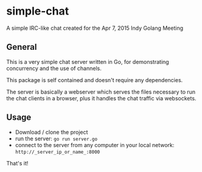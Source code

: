 # simple-chat
A simple IRC-like chat created for the Apr 7, 2015 Indy Golang Meeting

## General

This is a very simple chat server written in Go, for demonstrating concurrency and the use of channels.

This package is self contained and doesn't require any dependencies. 

The server is basically a webserver which serves the files necessary to run the chat clients in a browser, plus it handles the chat traffic via websockets.

## Usage

- Download / clone the project
- run the server: `go run server.go`
- connect to the server from any computer in your local network: `http://_server_ip_or_name_:8000`

That's it! 
